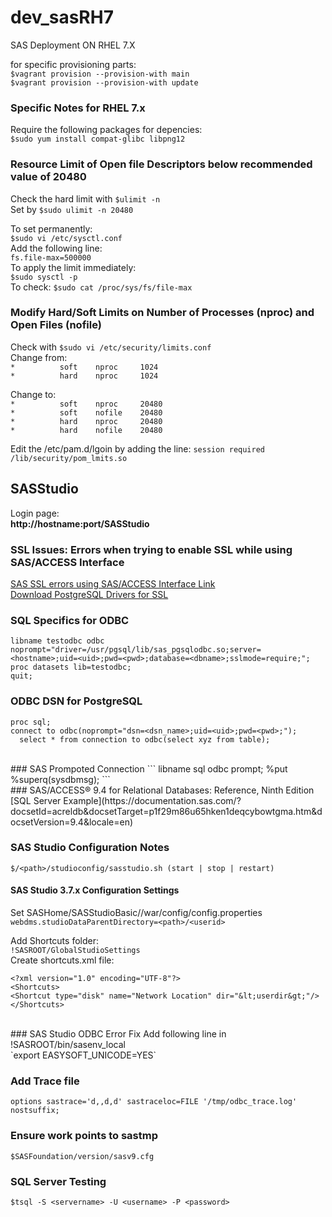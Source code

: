 # dev_sasRH7
SAS Deployment ON RHEL 7.X

for specific provisioning parts:<br/>
`$vagrant provision --provision-with main`<br/>
`$vagrant provision --provision-with update`<br/>

### Specific Notes for RHEL 7.x
Require the following packages for depencies:<br/>
`$sudo yum install compat-glibc libpng12`<br/> 

### Resource Limit of Open file Descriptors below recommended value of 20480
Check the hard limit with `$ulimit -n`<br/>
Set by     `$sudo ulimit -n 20480`<br/>

To set permanently:<br/>
`$sudo vi /etc/sysctl.conf`<br/>
Add the following line:<br/>
`fs.file-max=500000`<br/>
To apply the limit immediately:<br/>
`$sudo sysctl -p`<br/>
To check:
`$sudo cat /proc/sys/fs/file-max`<br/>

### Modify Hard/Soft Limits on Number of Processes (nproc) and Open Files (nofile)
Check with `$sudo vi /etc/security/limits.conf`<br/>
Change from:<br/>
`*          soft    nproc     1024`<br/>
`*          hard    nproc     1024`<br/>

Change to:<br/>
`*          soft    nproc     20480`<br/>
`*          soft    nofile    20480`<br/>
`*          hard    nproc     20480`<br/>
`*          hard    nofile    20480`<br/>

Edit the /etc/pam.d/lgoin by adding the line:
`session required /lib/security/pom_lmits.so`<br/>

## SASStudio
Login page:<br/>
**http://hostname:port/SASStudio**

### SSL Issues: Errors when trying to enable SSL while using SAS/ACCESS Interface
[SAS SSL errors using SAS/ACCESS Interface Link](https://support.sas.com/kb/54/175.html)
<br/>
[Download PostgreSQL Drivers for SSL](http://ftp.sas.com/techsup/download/hotfix/psqlodbc.html)
<br/>

### SQL Specifics for ODBC
```
libname testodbc odbc noprompt="driver=/usr/pgsql/lib/sas_pgsqlodbc.so;server=<hostname>;uid=<uid>;pwd=<pwd>;database=<dbname>;sslmode=require;";
proc datasets lib=testodbc;
quit;
```

### ODBC DSN for PostgreSQL
```
proc sql;
connect to odbc(noprompt="dsn=<dsn_name>;uid=<uid>;pwd=<pwd>;");
  select * from connection to odbc(select xyz from table);
```
<br/>
### SAS Prompoted Connection
```
libname sql odbc prompt;
%put %superq(sysdbmsg);
```
<br/>
### SAS/ACCESS® 9.4 for Relational Databases: Reference, Ninth Edition
[SQL Server Example](https://documentation.sas.com/?docsetId=acreldb&docsetTarget=p1f29m86u65hken1deqcybowtgma.htm&docsetVersion=9.4&locale=en)

### SAS Studio Configuration Notes
`$/<path>/studioconfig/sasstudio.sh (start | stop | restart)`<br/>

#### SAS Studio 3.7.x Configuration Settings
Set SASHome/SASStudioBasic/<version>/war/config/config.properties<br/>
`webdms.studioDataParentDirectory=<path>/<userid>`<br/>

Add Shortcuts folder:<br/>
`!SASROOT/GlobalStudioSettings`<br/>
Create shortcuts.xml file:<br/>
```
<?xml version="1.0" encoding="UTF-8"?>
<Shortcuts>
<Shortcut type="disk" name="Network Location" dir="&lt;userdir&gt;"/>
</Shortcuts>
```
<br/>
### SAS Studio ODBC Error Fix
Add following line in !SASROOT/bin/sasenv_local<br/>
`export EASYSOFT_UNICODE=YES`<br/>

### Add Trace file
`options sastrace='d,,d,d' sastraceloc=FILE '/tmp/odbc_trace.log' nostsuffix;`<br/>

### Ensure work points to sastmp
`$SASFoundation/version/sasv9.cfg`<br/>

### SQL Server Testing
`$tsql -S <servername> -U <username> -P <password>`<br/>

